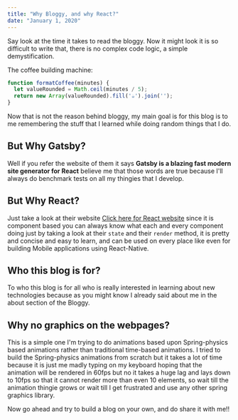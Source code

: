```yaml
---
title: "Why Bloggy, and why React?"
date: "January 1, 2020"
---
```



Say look at the time it takes to read the bloggy. Now it might look it is so difficult to write that, there is no complex code logic, a simple demystification.

The coffee building machine:
```javascript
function formatCoffee(minutes) {
  let valueRounded = Math.ceil(minutes / 5);
  return new Array(valueRounded).fill('☕').join('');
}
```

Now that is not the reason behind bloggy, my main goal is for this blog is to me remembering the stuff that I learned while doing random things that I do.

## But Why Gatsby?

Well if you refer the website of them it says **Gatsby is a blazing fast modern site generator for React** believe me that those words are true because I'll always do benchmark tests on all my thingies that I develop.

## But Why React?

Just take a look at their website [Click here for React website](https://reactjs.org/) since it is component based you can always know what each and every component doing just by taking a look at their `state` and their `render` method, it is pretty and concise and easy to learn, and can be used on every place like even for building Mobile applications using React-Native.

## Who this blog is for?

To who this blog is for all who is really interested in learning about new technologies because as you might know I already said about me in the about section of the Bloggy.

## Why no graphics on the webpages?

This is a simple one I'm trying to do animations based upon Spring-physics based animations rather than traditional time-based animations. I tried to build the Spring-physics animations from scratch but it takes a lot of time because it is just me madly typing on my keyboard hoping that the animation will be rendered in 60fps but no it takes a huge lag and lays down to 10fps so that it cannot render more than even 10 elements, so wait till the animation thingie grows or wait till I get frustrated and use any other spring graphics library.

Now go ahead and try to build a blog on your own, and do share it with me!!